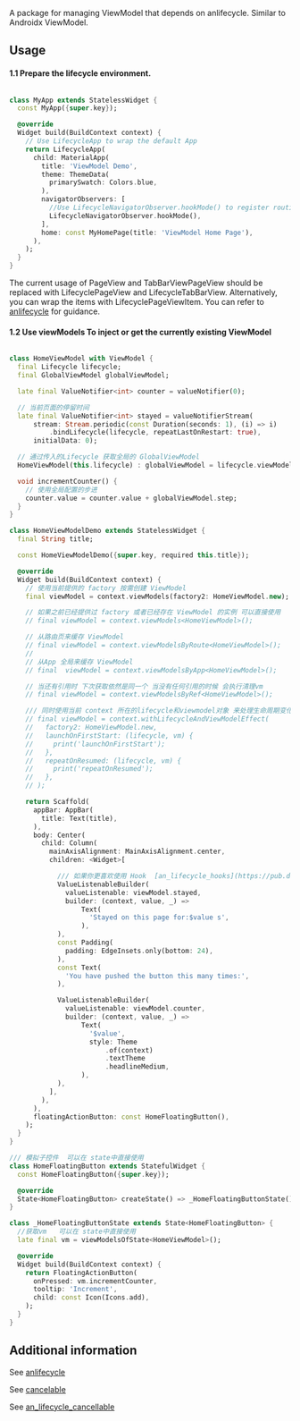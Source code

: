 A package for managing ViewModel that depends on anlifecycle. Similar to Androidx ViewModel.

## Usage

#### 1.1 Prepare the lifecycle environment.

```dart

class MyApp extends StatelessWidget {
  const MyApp({super.key});

  @override
  Widget build(BuildContext context) {
    // Use LifecycleApp to wrap the default App
    return LifecycleApp(
      child: MaterialApp(
        title: 'ViewModel Demo',
        theme: ThemeData(
          primarySwatch: Colors.blue,
        ),
        navigatorObservers: [
          //Use LifecycleNavigatorObserver.hookMode() to register routing event changes
          LifecycleNavigatorObserver.hookMode(),
        ],
        home: const MyHomePage(title: 'ViewModel Home Page'),
      ),
    );
  }
}
```

The current usage of PageView and TabBarViewPageView should be replaced with LifecyclePageView and
LifecycleTabBarView. Alternatively, you can wrap the items with LifecyclePageViewItem. You can refer
to [anlifecycle](https://pub.dev/packages/anlifecycle) for guidance.

#### 1.2 Use viewModels<VM> To inject or get the currently existing ViewModel

```dart

class HomeViewModel with ViewModel {
  final Lifecycle lifecycle;
  final GlobalViewModel globalViewModel;

  late final ValueNotifier<int> counter = valueNotifier(0);

  // 当前页面的停留时间
  late final ValueNotifier<int> stayed = valueNotifierStream(
      stream: Stream.periodic(const Duration(seconds: 1), (i) => i)
          .bindLifecycle(lifecycle, repeatLastOnRestart: true),
      initialData: 0);

  // 通过传入的Lifecycle 获取全局的 GlobalViewModel
  HomeViewModel(this.lifecycle) : globalViewModel = lifecycle.viewModelsByApp();

  void incrementCounter() {
    // 使用全局配置的步进
    counter.value = counter.value + globalViewModel.step;
  }
}

class HomeViewModelDemo extends StatelessWidget {
  final String title;

  const HomeViewModelDemo({super.key, required this.title});

  @override
  Widget build(BuildContext context) {
    // 使用当前提供的 factory 按需创建 ViewModel
    final viewModel = context.viewModels(factory2: HomeViewModel.new);

    // 如果之前已经提供过 factory 或者已经存在 ViewModel 的实例 可以直接使用
    // final viewModel = context.viewModels<HomeViewModel>();

    // 从路由页来缓存 ViewModel
    // final viewModel = context.viewModelsByRoute<HomeViewModel>();
    //
    // 从App 全局来缓存 ViewModel
    // final  viewModel = context.viewModelsByApp<HomeViewModel>();

    // 当还有引用时 下次获取依然是同一个 当没有任何引用的时候 会执行清理vm
    // final viewModel = context.viewModelsByRef<HomeViewModel>();

    /// 同时使用当前 context 所在的lifecycle和viewmodel对象 来处理生命周期变化
    // final viewModel = context.withLifecycleAndViewModelEffect(
    //   factory2: HomeViewModel.new,
    //   launchOnFirstStart: (lifecycle, vm) {
    //     print('launchOnFirstStart');
    //   },
    //   repeatOnResumed: (lifecycle, vm) {
    //     print('repeatOnResumed');
    //   },
    // );

    return Scaffold(
      appBar: AppBar(
        title: Text(title),
      ),
      body: Center(
        child: Column(
          mainAxisAlignment: MainAxisAlignment.center,
          children: <Widget>[

            /// 如果你更喜欢使用 Hook  [an_lifecycle_hooks](https://pub.dev/packages/an_lifecycle_hooks)
            ValueListenableBuilder(
              valueListenable: viewModel.stayed,
              builder: (context, value, _) =>
                  Text(
                    'Stayed on this page for:$value s',
                  ),
            ),
            const Padding(
              padding: EdgeInsets.only(bottom: 24),
            ),
            const Text(
              'You have pushed the button this many times:',
            ),

            ValueListenableBuilder(
              valueListenable: viewModel.counter,
              builder: (context, value, _) =>
                  Text(
                    '$value',
                    style: Theme
                        .of(context)
                        .textTheme
                        .headlineMedium,
                  ),
            ),
          ],
        ),
      ),
      floatingActionButton: const HomeFloatingButton(),
    );
  }
}

/// 模拟子控件  可以在 state中直接使用
class HomeFloatingButton extends StatefulWidget {
  const HomeFloatingButton({super.key});

  @override
  State<HomeFloatingButton> createState() => _HomeFloatingButtonState();
}

class _HomeFloatingButtonState extends State<HomeFloatingButton> {
  //获取vm   可以在 state中直接使用
  late final vm = viewModelsOfState<HomeViewModel>();

  @override
  Widget build(BuildContext context) {
    return FloatingActionButton(
      onPressed: vm.incrementCounter,
      tooltip: 'Increment',
      child: const Icon(Icons.add),
    );
  }
}

```

## Additional information

See [anlifecycle](https://pub.dev/packages/anlifecycle)

See [cancelable](https://pub.dev/packages/cancellable)

See [an_lifecycle_cancellable](https://pub.dev/packages/an_lifecycle_cancellable)
